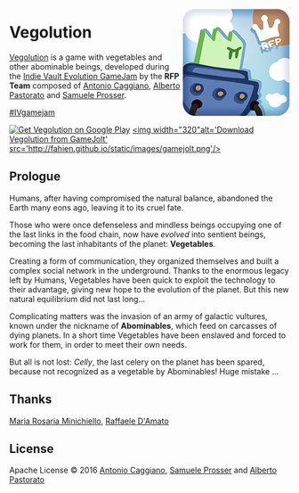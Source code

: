 <img align="right" alt="Vegolution"
src="https://github.com/Fahien/vegolution/blob/master/proj.android/res/mipmap-xxxhdpi/ic_launcher.png" />
# Vegolution
[Vegolution](http://www.fahien.me/vegolution) is a game with vegetables and other abominable beings, developed during the <a href="http://forum.indievault.it/t/iv-jam-2016-vegolution/16431" target="_blank">Indie Vault Evolution GameJam</a> by the **RFP Team** composed of <a href="https://twitter.com/Fahien" target="_blank">Antonio Caggiano</a>, <a href="https://sketchfab.com/pasto" target="_blank">Alberto Pastorato</a> and <a href="https://samueleprosser.wordpress.com/" target="_blank">Samuele Prosser</a>.

<a href="https://twitter.com/hashtag/IVgamejam?src=hash" target="_blank">#IVgamejam</a>

<a href='https://play.google.com/store/apps/details?id=me.fahien.vegolution&utm_source=global_co&utm_medium=prtnr&utm_content=Mar2515&utm_campaign=PartBadge&pcampaignid=MKT-Other-global-all-co-prtnr-py-PartBadge-Mar2515-1' target="_blank"><img width="320" alt='Get Vegolution on Google Play' src='https://play.google.com/intl/en_us/badges/images/generic/en_badge_web_generic.png'/></a>
<a href='http://gamejolt.com/games/vegolution/155145' target="_blank"><img width="320"alt='Download Vegolution from GameJolt' src='http://fahien.github.io/static/images/gamejolt.png'/></a>

## Prologue
Humans, after having compromised the natural balance, abandoned the Earth many eons ago, leaving it to its cruel fate.

Those who were once defenseless and mindless beings occupying one of the last links in the food chain, now have *evolved* into sentient beings, becoming the last inhabitants of the planet: **Vegetables**.

Creating a form of communication, they organized themselves and built a complex social network in the underground. Thanks to the enormous legacy left by Humans, Vegetables have been quick to exploit the technology to their advantage, giving new hope to the evolution of the planet. But this new natural equilibrium did not last long...

Complicating matters was the invasion of an army of galactic vultures, known under the nickname of **Abominables**, which feed on carcasses of dying planets. In a short time Vegetables have been enslaved and forced to work for them, in order to meet their own needs.

But all is not lost: *Celly*, the last celery on the planet has been spared, because not recognized as a vegetable by Abominables! Huge mistake ...

## Thanks
<a href="#">Maria Rosaria Minichiello</a>, <a href="http://www.raffaeledamato.it/about-me/" target="_blank">Raffaele D'Amato</a>

## License
Apache License © 2016 [Antonio Caggiano](https://twitter.com/Fahien), [Samuele
Prosser](https://samueleprosser.wordpress.com) and [Alberto
Pastorato](https://sketchfab.com/pasto)

